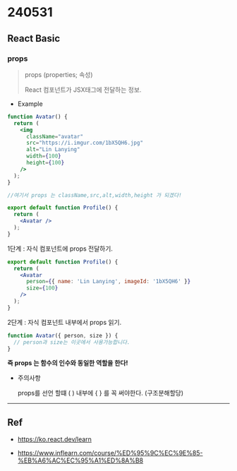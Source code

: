 # 240531

## React Basic

### props
> props (properties; 속성) 
>
> React 컴포넌트가 JSX태그에 전달하는 정보.

- Example 

```jsx
function Avatar() {
  return (
    <img
      className="avatar"
      src="https://i.imgur.com/1bX5QH6.jpg"
      alt="Lin Lanying"
      width={100}
      height={100}
    />
  );
}

//여기서 props 는 className,src,alt,width,height 가 되겠다!

export default function Profile() {
  return (
    <Avatar />
  );
}
```

1단계 : 자식 컴포넌트에 props 전달하기.

```jsx
export default function Profile() {
  return (
    <Avatar
      person={{ name: 'Lin Lanying', imageId: '1bX5QH6' }}
      size={100}
    />
  );
}

```

2단계 : 자식 컴포넌트 내부에서 props 읽기.
```jsx
function Avatar({ person, size }) {
  // person과 size는 이곳에서 사용가능합니다.
}

```

<strong> 즉 props 는 함수의 인수와 동일한 역할을 한다!</strong>

- 주의사항
    
    props를 선언 할떄 ( ) 내부에 { } 를 꼭 써야한다. (구조분해할당)



---

## Ref

- https://ko.react.dev/learn

- https://www.inflearn.com/course/%ED%95%9C%EC%9E%85-%EB%A6%AC%EC%95%A1%ED%8A%B8